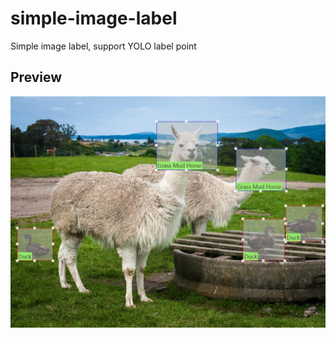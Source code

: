 # simple-image-label

Simple image label, support YOLO label point

## Preview

![preview](preview.jpg)
